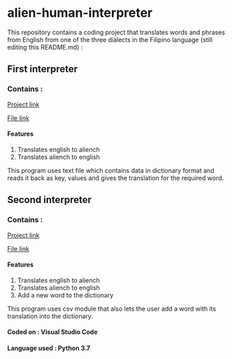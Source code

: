 # alien-human-interpreter
This repository contains a coding project that translates words and phrases from English from one of the three dialects in the Filipino language (still editing this README.md) :
## First interpreter
### Contains :
[Project link](https://github.com/laibanasir/alien-human-interpreter/blob/master/alienhuman%20interpreter.py)

[File link](https://github.com/laibanasir/alien-human-interpreter/blob/master/englishdict.txt)

#### Features
1. Translates english to aliench 
2. Translates aliench to english

This program uses text file which contains data in dictionary format and reads it back as key, values 
and gives the translation for the required word.

## Second interpreter
### Contains :
[Project link](https://github.com/laibanasir/alien-human-interpreter/blob/master/alienhuman%20interpreter%202.py)

[File link](https://github.com/laibanasir/alien-human-interpreter/blob/master/dictionary2.csv)

#### Features
1. Translates english to aliench 
2. Translates aliench to english
3. Add a new word to the dictionary 

This program uses csv module that also lets the user add a word with its translation into the dictionary.

#### Coded on : Visual Studio Code 

#### Language used : Python 3.7
